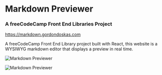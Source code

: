 # Markdown Previewer

### A freeCodeCamp Front End Libraries Project

<https://markdown.gordondoskas.com>

A freeCodeCamp Front End Library project built with React, this website is a WYSIWYG markdown editor that displays a preview in real time.

![Markdown Previewer](https://gordondoskas.com/markdown.png "Markdown Previewer")

![Markdown Previewer](https://gordondoskas.com/markdown2.png "Markdown Previewer")
